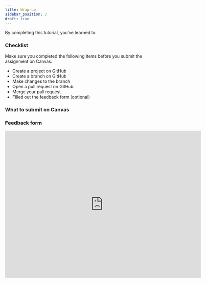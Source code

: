 ```yaml
---
title: Wrap-up
sidebar_position: 3
draft: true
---
```


By completing this tutorial, you've learned to 


### Checklist
Make sure you completed the following items before you submit the assignment on Canvas:
- Create a project on GitHub
- Create a branch on GitHub
- Make changes to the branch
- Open a pull request on GitHub
- Merge your pull request
- Filled out the feedback form (optional)

### What to submit on Canvas


### Feedback form
<iframe width="640" height= "480" src= "https://forms.office.com/Pages/ResponsePage.aspx?id=bC4i9cZf60iPA3PbGCA7Y33H7NKgRR5CkMtRYawNvXtUNjkyNjJDVktDT1QwTTRYVUpKVTZSVktVNS4u&embed=true" frameBorder= "0" marginWidth= "0" marginHeight= "0" style= {{border: `none`, maxWidth:`100%`, maxHeight:`100vh`}} allowFullScreen> </iframe>